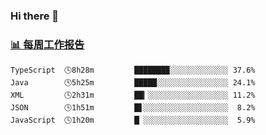 ### Hi there 👋

<!-- waka-box start -->
### <a href="https://gist.github.com/b3f90cfdb958d2401b019f821c34c859" target="_blank">📊 每周工作报告</a>
```text
TypeScript  🕓8h28m         ███████▉░░░░░░░░░░░░░ 37.6%
Java        🕓5h25m         █████░░░░░░░░░░░░░░░░ 24.1%
XML         🕓2h31m         ██▎░░░░░░░░░░░░░░░░░░ 11.2%
JSON        🕓1h51m         █▋░░░░░░░░░░░░░░░░░░░  8.2%
JavaScript  🕓1h20m         █▏░░░░░░░░░░░░░░░░░░░  5.9%
```
<!-- waka-box end -->

<!--
**yiningv/yiningv** is a ✨ _special_ ✨ repository because its `README.md` (this file) appears on your GitHub profile.
Here are some ideas to get you started:
- 🔭 I’m currently working on ...
- 🌱 I’m currently learning ...
- 👯 I’m looking to collaborate on ...
- 🤔 I’m looking for help with ...
- 💬 Ask me about ...
- 📫 How to reach me: ...
- 😄 Pronouns: ...
- ⚡ Fun fact: ...
-->
